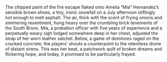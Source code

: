 The chipped paint of the fire escape flaked onto Amelia “Mia” Hernandez’s sensible brown shoes, a tiny, ironic snowfall on a July afternoon stiflingly hot enough to melt asphalt.  The air, thick with the scent of frying onions and simmering resentment, hung heavy over the crumbling brick tenements of the South Bronx.  Mia, a probation officer with five years of experience and a perpetually weary sigh lodged somewhere deep in her chest, adjusted the strap of her worn leather satchel.  Below, a game of dominoes raged on the cracked concrete, the players’ shouts a counterpoint to the relentless drone of distant sirens. This was her beat, a patchwork quilt of broken dreams and flickering hope, and today, it promised to be particularly frayed.

